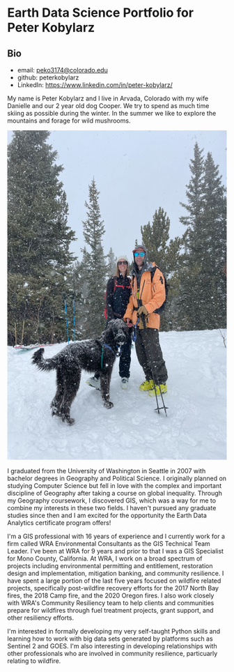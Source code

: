 # Earth Data Science Portfolio for Peter Kobylarz

## Bio
- email: peko3174@colorado.edu
- github: peterkobylarz
- LinkedIn: https://www.linkedin.com/in/peter-kobylarz/

My name is Peter Kobylarz and I live in Arvada, Colorado with my wife Danielle and our 2 year old dog Cooper. We try to spend as much time skiing as possible during the winter. In the summer we like to explore the mountains and forage for wild mushrooms.

 <img src="/images/PDC.png" width="567" height="756">

I graduated from the University of Washington in Seattle in 2007 with bachelor degrees in Geography and Political Science. I originally planned on studying Computer Science but fell in love with the complex and important discipline of Geography after taking a course on global inequality. Through my Geography coursework, I discovered GIS, which was a way for me to combine my interests in these two fields. I haven't pursued any graduate studies since then and I am excited for the opportunity the Earth Data Analytics certificate program offers!

I'm a GIS professional with 16 years of experience and I currently work for a firm called WRA Environmental Consultants as the GIS Technical Team Leader. I've been at WRA for 9 years and prior to that I was a GIS Specialist for Mono County, California. At WRA, I work on a broad spectrum of projects including environmental permitting and entitlement, restoration design and implementation, mitigation banking, and community resilience. I have spent a large portion of the last five years focused on wildfire related projects, specifically post-wildfire recovery efforts for the 2017 North Bay fires, the 2018 Camp fire, and the 2020 Oregon fires. I also work closely with WRA's Community Resiliency team to help clients and communities prepare for wildfires through fuel treatment projects, grant support, and other resiliency efforts.

I'm interested in formally developing my very self-taught Python skills and learning how to work with big data sets generated by platforms such as Sentinel 2 and GOES. I'm also interesting in developing relationships with other professionals who are involved in community resilience, particuarly relating to wildfire.
